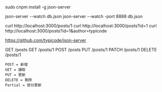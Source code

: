sudo cnpm install -g json-server

json-server --watch db.json
json-server --watch -port 8888 db.json


curl http://localhost:3000/posts/1
curl http://localhost:3000/posts?id=1
curl http://localhost:3000/posts?id=1&author=typicode



https://github.com/typicode/json-server

GET    /posts
GET    /posts/1
POST   /posts
PUT    /posts/1
PATCH  /posts/1
DELETE /posts/1



    POST = 新增
    GET = 讀取
    PUT = 更新
    DELETE = 刪除
    Partial = 部分更新